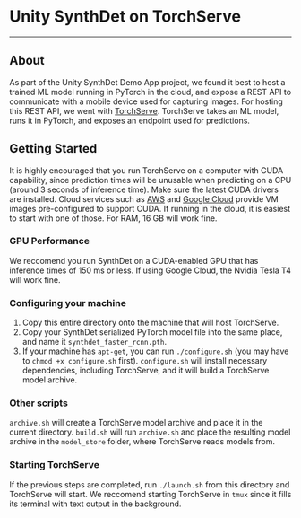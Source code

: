 # Unity SynthDet on TorchServe
---

## About
As part of the Unity SynthDet Demo App project, we found it best to host a trained ML model running in PyTorch in the cloud, and expose a REST API to communicate with a mobile device used for capturing images. For hosting this REST API, we went with [TorchServe](https://github.com/pytorch/serve). TorchServe takes an ML model, runs it in PyTorch, and exposes an endpoint used for predictions.

## Getting Started
It is highly encouraged that you run TorchServe on a computer with CUDA capability, since prediction times will be unusable when predicting on a CPU (around 3 seconds of inference time). Make sure the latest CUDA drivers are installed. Cloud services such as [AWS](https://aws.amazon.com/marketplace/pp/Amazon-Web-Services-Deep-Learning-AMI-Ubuntu-1604/B077GCH38C) and [Google Cloud](https://console.cloud.google.com/marketplace/details/click-to-deploy-images/deeplearning) provide VM images pre-configured to support CUDA. If running in the cloud, it is easiest to start with one of those. For RAM, 16 GB will work fine.

### GPU Performance
We reccomend you run SynthDet on a CUDA-enabled GPU that has inference times of 150 ms or less. If using Google Cloud, the Nvidia Tesla T4 will work fine.

### Configuring your machine
1. Copy this entire directory onto the machine that will host TorchServe.
2. Copy your SynthDet serialized PyTorch model file into the same place, and name it `synthdet_faster_rcnn.pth`.
3. If your machine has `apt-get`, you can run `./configure.sh` (you may have to `chmod +x configure.sh` first). `configure.sh` will install necessary dependencies, including TorchServe, and it will build a TorchServe model archive.

### Other scripts
`archive.sh` will create a TorchServe model archive and place it in the current directory.
`build.sh` will run `archive.sh` and place the resulting model archive in the `model_store` folder, where TorchServe reads models from.

### Starting TorchServe
If the previous steps are completed, run `./launch.sh` from this directory and TorchServe will start. We reccomend starting TorchServe in `tmux` since it fills its terminal with text output in the background.

